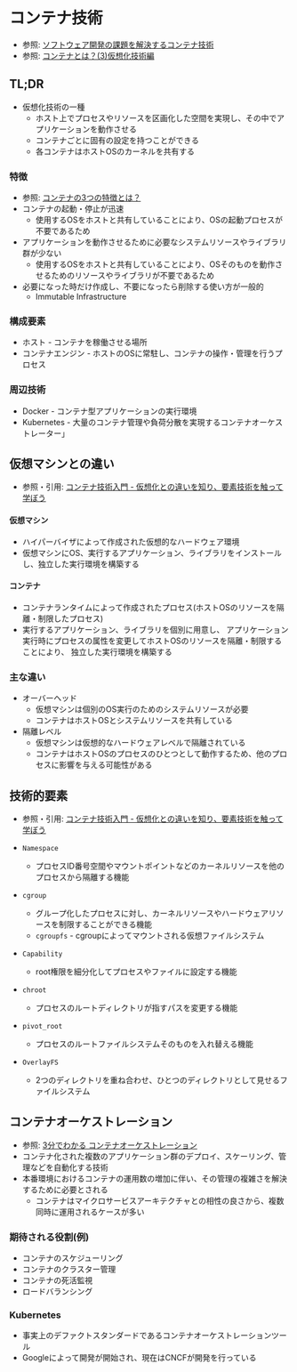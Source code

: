 # コンテナ技術
- 参照: [ソフトウェア開発の課題を解決するコンテナ技術](https://www.atmarkit.co.jp/ait/articles/1901/29/news005.html)
- 参照: [コンテナとは？(3)仮想化技術編](https://news.mynavi.jp/article/zerocontena-3/)

## TL;DR
- 仮想化技術の一種
  - ホスト上でプロセスやリソースを区画化した空間を実現し、その中でアプリケーションを動作させる
  - コンテナごとに固有の設定を持つことができる
  - 各コンテナはホストOSのカーネルを共有する

### 特徴
- 参照: [コンテナの3つの特徴とは？](https://news.mynavi.jp/article/zerocontena-4/)
- コンテナの起動・停止が迅速
  - 使用するOSをホストと共有していることにより、OSの起動プロセスが不要であるため
- アプリケーションを動作させるために必要なシステムリソースやライブラリ群が少ない
  - 使用するOSをホストと共有していることにより、OSそのものを動作させるためのリソースやライブラリが不要であるため
- 必要になった時だけ作成し、不要になったら削除する使い方が一般的
  - Immutable Infrastructure

### 構成要素
- ホスト - コンテナを稼働させる場所
- コンテナエンジン - ホストのOSに常駐し、コンテナの操作・管理を行うプロセス

### 周辺技術
- Docker - コンテナ型アプリケーションの実行環境
- Kubernetes - 大量のコンテナ管理や負荷分散を実現するコンテナオーケストレーター」

## 仮想マシンとの違い
- 参照・引用: [コンテナ技術入門 - 仮想化との違いを知り、要素技術を触って学ぼう](https://employment.en-japan.com/engineerhub/entry/2019/02/05/103000)

#### 仮想マシン
- ハイパーバイザによって作成された仮想的なハードウェア環境
- 仮想マシンにOS、実行するアプリケーション、ライブラリをインストールし、独立した実行環境を構築する

#### コンテナ
- コンテナランタイムによって作成されたプロセス(ホストOSのリソースを隔離・制限したプロセス)
- 実行するアプリケーション、ライブラリを個別に用意し、
  アプリケーション実行時にプロセスの属性を変更してホストOSのリソースを隔離・制限することにより、
  独立した実行環境を構築する

### 主な違い
- オーバーヘッド
  - 仮想マシンは個別のOS実行のためのシステムリソースが必要
  - コンテナはホストOSとシステムリソースを共有している
- 隔離レベル
  - 仮想マシンは仮想的なハードウェアレベルで隔離されている
  - コンテナはホストOSのプロセスのひとつとして動作するため、他のプロセスに影響を与える可能性がある

## 技術的要素
- 参照・引用: [コンテナ技術入門 - 仮想化との違いを知り、要素技術を触って学ぼう](https://employment.en-japan.com/engineerhub/entry/2019/02/05/103000)

- `Namespace`
  - プロセスID番号空間やマウントポイントなどのカーネルリソースを他のプロセスから隔離する機能
- `cgroup`
  - グループ化したプロセスに対し、カーネルリソースやハードウェアリソースを制限することができる機能
  - `cgroupfs` - cgroupによってマウントされる仮想ファイルシステム
- `Capability`
  - root権限を細分化してプロセスやファイルに設定する機能
- `chroot`
  - プロセスのルートディレクトリが指すパスを変更する機能
- `pivot_root`
  - プロセスのルートファイルシステムそのものを入れ替える機能
- `OverlayFS`
  - 2つのディレクトリを重ね合わせ、ひとつのディレクトリとして見せるファイルシステム

## コンテナオーケストレーション
- 参照: [3分でわかる コンテナオーケストレーション](https://xtech.nikkei.com/atcl/nxt/keyword/18/00002/080500086)
- コンテナ化された複数のアプリケーション群のデプロイ、スケーリング、管理などを自動化する技術
- 本番環境におけるコンテナの運用数の増加に伴い、その管理の複雑さを解決するために必要とされる
  - コンテナはマイクロサービスアーキテクチャとの相性の良さから、複数同時に運用されるケースが多い

### 期待される役割(例)
- コンテナのスケジューリング
- コンテナのクラスター管理
- コンテナの死活監視
- ロードバランシング

### Kubernetes
- 事実上のデファクトスタンダードであるコンテナオーケストレーションツール
- Googleによって開発が開始され、現在はCNCFが開発を行っている
